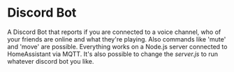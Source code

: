 # Discord Bot

A Discord Bot that reports if you are connected to a voice channel, who of your friends are online and what they're playing. Also commands like 'mute' and 'move' are possible. Everything works on a Node.js server connected to HomeAssistant via MQTT.
It's also possible to change the *server.js* to run whatever discord bot you like.
